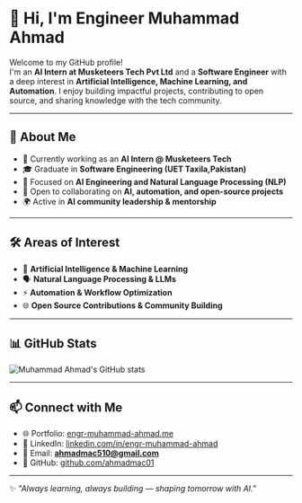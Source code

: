 # 👋 Hi, I'm Engineer Muhammad Ahmad  

Welcome to my GitHub profile!  
I'm an **AI Intern at Musketeers Tech Pvt Ltd** and a **Software Engineer** with a deep interest in **Artificial Intelligence, Machine Learning, and Automation**. I enjoy building impactful projects, contributing to open source, and sharing knowledge with the tech community.  

---

## 🚀 About Me
- 💼 Currently working as an **AI Intern @ Musketeers Tech**  
- 🎓 Graduate in **Software Engineering (UET Taxila,Pakistan)**  
- 🌱 Focused on **AI Engineering and Natural Language Processing (NLP)**  
- 🤝 Open to collaborating on **AI, automation, and open-source projects**  
- 🌍 Active in **AI community leadership & mentorship**  

---

## 🛠️ Areas of Interest
- 🤖 **Artificial Intelligence & Machine Learning**  
- 🗣️ **Natural Language Processing & LLMs**  
- ⚡ **Automation & Workflow Optimization**  
- 🌐 **Open Source Contributions & Community Building**  

---

## 📊 GitHub Stats
![Muhammad Ahmad's GitHub stats](https://github-readme-stats.vercel.app/api?username=ahmadmac01&show_icons=true&theme=tokyonight)  


---

## 📫 Connect with Me
- 🌐 Portfolio: [engr-muhammad-ahmad.me](https://www.engr-muhammad-ahmad.me)  
- 💼 LinkedIn: [linkedin.com/in/engr-muhammad-ahmad](https://www.linkedin.com/in/ahmadmac01)  
- 📧 Email: **ahmadmac510@gmail.com**  
- 🐙 GitHub: [github.com/ahmadmac01](https://github.com/ahmadmac01)  

---

✨ _"Always learning, always building — shaping tomorrow with AI."_  
